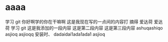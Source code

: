 # aaaa

学习 git
你好啊学的你在干嘛啊
这是我现在写的一点间的内容打
摘得
爱达荷
爱达荷
学习 git
这是我添加的一段内容
这是第二段内容
这是第三段内容
ashuqashiqo
asjioq
asjioqq 安装时、
dadaidai1ada1ada1
asjioq
